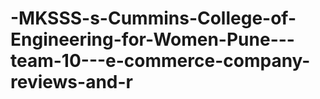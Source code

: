 # -MKSSS-s-Cummins-College-of-Engineering-for-Women-Pune---team-10---e-commerce-company-reviews-and-r